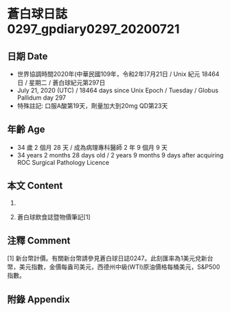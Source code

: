 [_metadata_:encoding]: - "utf-8"
[_metadata_:language]: - "zh-Hant-TW"
[_metadata_:fileformat]: - "markdown"
[_metadata_:MIME_type]: - "text/plain"
[_metadata_:markdown_version]: - "commonmark version 0.29"
[_metadata_:markdown_spec]: - "https://spec.commonmark.org/0.29/"

# 蒼白球日誌0297_gpdiary0297_20200721 #

## 日期 Date ##

* 世界協調時間2020年(中華民國109年，令和2年)7月21日 / Unix 紀元 18464 日 / 星期二 / 蒼白球紀元第297日
* July 21, 2020 (UTC) / 18464 days since Unix Epoch / Tuesday / Globus Pallidum day 297
* 特殊註記: 口服A酸第19天，劑量加大到20mg QD第23天

## 年齡 Age ##

* 34 歲 2 個月 28 天 / 成為病理專科醫師 2 年 9 個月 9 天
* 34 years 2 months 28 days old / 2 years 9 months 9 days after acquiring ROC Surgical Pathology Licence

## 本文 Content ##

1. 

    
2. 蒼白球飲食誌暨物價筆記[1]

    

## 注釋 Comment ##

[1] 新台幣計價。有關新台幣請參見蒼白球日誌0247。此刻匯率為1美元兌新台幣，美元指數，金價每盎司美元，西德州中級(WTI)原油價格每桶美元，S&P500指數。



## 附錄 Appendix ##

